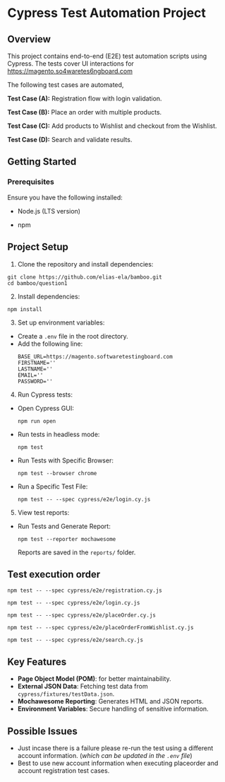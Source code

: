 # Cypress Test Automation Project
## Overview

This project contains end-to-end (E2E) test automation scripts using Cypress. The tests cover UI interactions for https://magento.so4waretes6ngboard.com

The following test cases are automated,

**Test Case (A):** Registration flow with login validation.<br>

**Test Case (B):** Place an order with multiple products.<br>

**Test Case (C):** Add products to Wishlist and checkout from the Wishlist.<br>

**Test Case (D):** Search and validate results.<br>


## Getting Started

### Prerequisites

Ensure you have the following installed:

 - Node.js (LTS version)

 - npm

## Project Setup
1. Clone the repository and install dependencies:
```
git clone https://github.com/elias-ela/bamboo.git
cd bamboo/question1
```
2. Install dependencies:
```
npm install
```
3. Set up environment variables:
- Create a `.env` file in the root directory.
- Add the following line:
  ```
  BASE_URL=https://magento.softwaretestingboard.com
  FIRSTNAME=''
  LASTNAME=''
  EMAIL=''
  PASSWORD=''
  ```
4. Run Cypress tests:
- Open Cypress GUI:
  ```
  npm run open
  ```
- Run tests in headless mode:
  ```
  npm test
  ```
- Run Tests with Specific Browser:
  ```
  npm test --browser chrome
  ```
- Run a Specific Test File:
  ```
  npm test -- --spec cypress/e2e/login.cy.js
  ```
5. View test reports:
- Run Tests and Generate Report:
  ```
  npm test --reporter mochawesome
  ```
  Reports are saved in the `reports/` folder.

## Test execution order
  ```
  npm test -- --spec cypress/e2e/registration.cy.js
  ```
  ```
  npm test -- --spec cypress/e2e/login.cy.js
  ```
  ```
  npm test -- --spec cypress/e2e/placeOrder.cy.js
  ```
  ```
  npm test -- --spec cypress/e2e/placeOrderFromWishlist.cy.js
  ```
  ```
  npm test -- --spec cypress/e2e/search.cy.js
  ```

## Key Features
- **Page Object Model (POM)**: for better maintainability.
- **External JSON Data**: Fetching test data from `cypress/fixtures/testData.json`.
- **Mochawesome Reporting**: Generates HTML and JSON reports.
- **Environment Variables**: Secure handling of sensitive information.

## Possible Issues

 - Just incase there is a failure please re-run the test using a different account information. (*which can be updated in the `.env` file*)
 - Best to use new account information when executing placeorder and account registration test cases.
  
